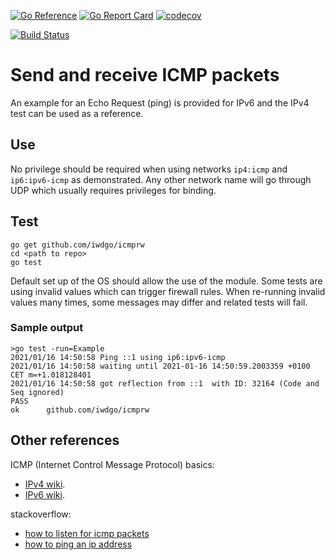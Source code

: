 [![Go Reference](https://pkg.go.dev/badge/github.com/iwdgo/icmprw.svg)](https://pkg.go.dev/github.com/iwdgo/icmprw)
[![Go Report Card](https://goreportcard.com/badge/github.com/iwdgo/icmprw)](https://goreportcard.com/report/github.com/iwdgo/icmprw)
[![codecov](https://codecov.io/gh/iWdGo/icmprw/branch/master/graph/badge.svg)](https://codecov.io/gh/iWdGo/icmprw)

[![Build Status](https://travis-ci.com/iWdGo/icmprw.svg?branch=master)](https://travis-ci.com/iWdGo/icmprw)

# Send and receive ICMP packets

An example for an Echo Request (ping) is provided for IPv6 and the IPv4 test can be used as a reference.

## Use

No privilege should be required when using networks `ip4:icmp` and `ip6:ipv6-icmp` as demonstrated.
Any other network name will go through UDP which usually requires privileges for binding.

## Test

```
go get github.com/iwdgo/icmprw
cd <path to repo>
go test

```

Default set up of the OS should allow the use of the module.
Some tests are using invalid values which can trigger firewall rules.
When re-running invalid values many times, some messages may differ and related tests will fail.

### Sample output

```
>go test -run=Example
2021/01/16 14:50:58 Ping ::1 using ip6:ipv6-icmp
2021/01/16 14:50:58 waiting until 2021-01-16 14:50:59.2003359 +0100 CET m=+1.018128401
2021/01/16 14:50:58 got reflection from ::1  with ID: 32164 (Code and Seq ignored)
PASS
ok      github.com/iwdgo/icmprw
```

## Other references

ICMP (Internet Control Message Protocol) basics:
- [IPv4 wiki](https://en.wikipedia.org/wiki/Internet_Control_Message_Protocol).
- [IPv6 wiki](https://en.wikipedia.org/wiki/Internet_Control_Message_Protocol_for_IPv6).

stackoverflow:
- [how to listen for icmp packets](https://stackoverflow.com/questions/33345683/how-to-listen-for-icmp-packets)
- [how to ping an ip address](https://stackoverflow.com/questions/31868639/how-to-ping-an-ip-address-in-golang)
